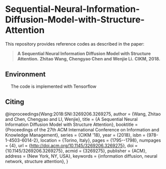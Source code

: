 # Sequential-Neural-Information-Diffusion-Model-with-Structure-Attention

This repository provides reference codes as described in the paper:

>**A Sequential Neural Information Diffusion Model with Structure Attention.**
>**Zhitao Wang, Chengyao Chen and Wenjie Li.**
>**CIKM, 2018.** 

## Environment
&emsp; The code is implemented with Tensorflow

## Citing
  @inproceedings{Wang:2018:SNI:3269206.3269275,
   author = {Wang, Zhitao and Chen, Chengyao and LI, Wenjie},
   title = {A Sequential Neural Information Diffusion Model with Structure Attention},
   booktitle = {Proceedings of the 27th ACM International Conference on Information and Knowledge Management},
   series = {CIKM '18},
   year = {2018},
   isbn = {978-1-4503-6014-2},
   location = {Torino, Italy},
   pages = {1795--1798},
   numpages = {4},
   url = {http://doi.acm.org/10.1145/3269206.3269275},
   doi = {10.1145/3269206.3269275},
   acmid = {3269275},
   publisher = {ACM},
   address = {New York, NY, USA},
   keywords = {information diffusion, neural network, structure attention},
  } 


  
